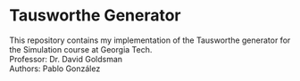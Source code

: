 
# Tausworthe Generator
This repository contains my implementation of the Tausworthe generator for the Simulation course at Georgia Tech. <br/>
Professor: Dr. David Goldsman <br/>
Authors: Pablo González